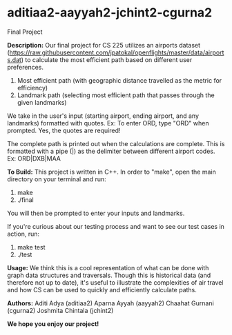 # aditiaa2-aayyah2-jchint2-cgurna2
Final Project

**Description:**
Our final project for CS 225 utilizes an airports dataset (https://raw.githubusercontent.com/jpatokal/openflights/master/data/airports.dat) to calculate the most efficient path based on different user preferences. 

1) Most efficient path (with geographic distance travelled as the metric for efficiency)
2) Landmark path (selecting most efficient path that passes through the given landmarks)

We take in the user's input (starting airport, ending airport, and any landmarks) formatted with quotes. 
Ex: To enter ORD, type "ORD" when prompted. Yes, the quotes are required!

The complete path is printed out when the calculations are complete. This is formatted with a pipe (|) as the delimiter between different airport codes. 
Ex: ORD|DXB|MAA

**To Build:**
This project is written in C++.
In order to "make", open the main directory on your terminal and run:
1) make
2) ./final

You will then be prompted to enter your inputs and landmarks. 

If you're curious about our testing process and want to see our test cases in action, run:
1) make test
2) ./test

**Usage:**
We think this is a cool representation of what can be done with graph data structures and traversals. Though this is historical data (and therefore not up to date), it's useful to illustrate the complexities of air travel and how CS can be used to quickly and efficiently calculate paths. 

**Authors:**
Aditi Adya (aditiaa2)
Aparna Ayyah (aayyah2)
Chaahat Gurnani (cgurna2)
Joshmita Chintala (jchint2)

**We hope you enjoy our project!**
